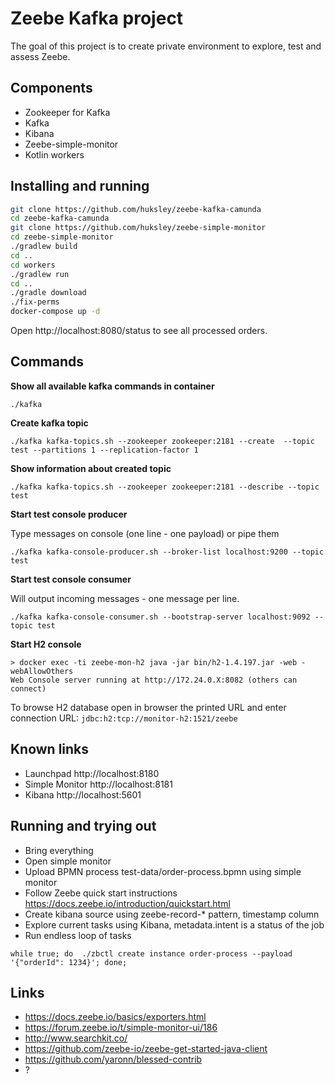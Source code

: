 # Zeebe Kafka project

The goal of this project is to create private environment to explore, test and assess Zeebe.

## Components

  * Zookeeper for Kafka
  * Kafka
  * Kibana
  * Zeebe-simple-monitor
  * Kotlin workers

## Installing and running

```bash
git clone https://github.com/huksley/zeebe-kafka-camunda
cd zeebe-kafka-camunda
git clone https://github.com/huksley/zeebe-simple-monitor
cd zeebe-simple-monitor
./gradlew build
cd ..
cd workers
./gradlew run
cd ..
./gradle download
./fix-perms
docker-compose up -d
```

Open http://localhost:8080/status to see all processed orders.

## Commands

**Show all available kafka commands in container**

`./kafka`

**Create kafka topic**

`./kafka kafka-topics.sh --zookeeper zookeeper:2181 --create  --topic test --partitions 1 --replication-factor 1`

**Show information about created topic**

`./kafka kafka-topics.sh --zookeeper zookeeper:2181 --describe --topic test`

**Start test console producer**

Type messages on console (one line - one payload) or pipe them

`./kafka kafka-console-producer.sh --broker-list localhost:9200 --topic test`

**Start test console consumer**

Will output incoming messages - one message per line.

`./kafka kafka-console-consumer.sh --bootstrap-server localhost:9092 --topic test`

**Start H2 console**

```
> docker exec -ti zeebe-mon-h2 java -jar bin/h2-1.4.197.jar -web -webAllowOthers
Web Console server running at http://172.24.0.X:8082 (others can connect)
```

To browse H2 database open in browser the printed URL and enter connection URL: `jdbc:h2:tcp://monitor-h2:1521/zeebe`

## Known links

  * Launchpad http://localhost:8180
  * Simple Monitor http://localhost:8181
  * Kibana http://localhost:5601

## Running and trying out

  * Bring everything
  * Open simple monitor
  * Upload BPMN process test-data/order-process.bpmn using simple monitor
  * Follow Zeebe quick start instructions https://docs.zeebe.io/introduction/quickstart.html
  * Create kibana source using zeebe-record-* pattern, timestamp column
  * Explore current tasks using Kibana, metadata.intent is a status of the job
  * Run endless loop of tasks 
  
`while true; do  ./zbctl create instance order-process --payload '{"orderId": 1234}'; done;`

## Links

  * https://docs.zeebe.io/basics/exporters.html
  * https://forum.zeebe.io/t/simple-monitor-ui/186
  * http://www.searchkit.co/
  * https://github.com/zeebe-io/zeebe-get-started-java-client
  * https://github.com/yaronn/blessed-contrib
  * ?

